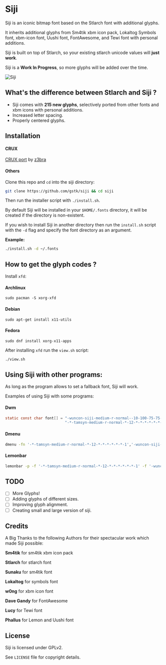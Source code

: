 # Siji

Siji is an iconic bitmap font based on the Stlarch font with additional glyphs.

It inherits additional glyphs from Sm4tik xbm icon pack, Lokaltog Symbols font, xbm-icon font, Uushi font, FontAwesome, and Tewi font with personal additions.

Siji is built on top of Stlarch, so your existing stlarch unicode values will **just work**.

Siji is a **Work In Progress**, so more glyphs will be added over the time.

![Siji](preview.png "Preview of Siji")

## What's the difference between Stlarch and Siji ?

- Siji comes with **215 new glyphs**, selectively ported from other fonts and xbm icons with personal additions.
- Increased letter spacing.
- Properly centered glyphs.

## Installation

#### CRUX

[CRUX port](http://crux.z3bra.org/ports/siji-font/) by [z3bra](http://git.z3bra.org/)

#### Others

Clone this repo and `cd` into the siji directory:

```sh
git clone https://github.com/gstk/siji && cd siji
```

Then run the installer script with `./install.sh`.

By default Siji will be installed in your `$HOME/.fonts` directory, it will be created if the directory is non-existent.

If you wish to install Siji in another directory then run the `install.sh` script with the `-d` flag and specify the font directory as an argument.

**Example:**

```sh
./install.sh -d ~/.fonts
```

## How to get the glyph codes ?

Install `xfd`:

#### Archlinux
```
sudo pacman -S xorg-xfd
```

#### Debian
```
sudo apt-get install x11-utils
```

#### Fedora
```
sudo dnf install xorg-x11-apps
```

After installing `xfd` run the `view.sh` script:

```sh
./view.sh
```

## Using Siji with other programs:

As long as the program allows to set a fallback font, Siji will work.

Examples of using Siji with some programs:

#### Dwm

```C
static const char font[] = "-wuncon-siji-medium-r-normal--10-100-75-75-c-80-iso10646-1" ","  /* For Iconic Glyphs */
                           "-*-tamsyn-medium-r-normal-*-12-*-*-*-*-*-*-1";                   /* For Normal Text */
```

#### Dmenu

```sh
dmenu -fn '-*-tamsyn-medium-r-normal-*-12-*-*-*-*-*-*-1','-wuncon-siji-medium-r-normal--10-100-75-75-c-80-iso10646-1'
```

#### Lemonbar

```sh
lemonbar -p -f '-*-tamsyn-medium-r-normal-*-12-*-*-*-*-*-*-1' -f '-wuncon-siji-medium-r-normal--10-100-75-75-c-80-iso10646-1'
```

## TODO

- [ ] More Glyphs!
- [ ] Adding glyphs of different sizes.
- [ ] Improving glyph alignment.
- [ ] Creating small and large version of siji.

## Credits

A Big Thanks to the following Authors for their spectacular work which made Siji possible:

**Sm4tik** for sm4tik xbm icon pack

**Stlarch** for stlarch font

**Sunaku** for sm4tik font

**Lokaltog** for symbols font

**w0ng** for xbm icon font

**Dave Gandy** for FontAwesome

**Lucy** for Tewi font

**Phallus** for Lemon and Uushi font

## License

Siji is licensed under GPLv2.

See `LICENSE` file for copyright details.
